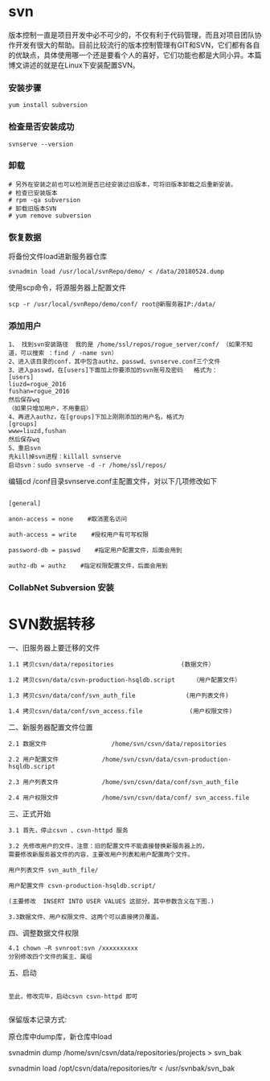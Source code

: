# svn

版本控制一直是项目开发中必不可少的，不仅有利于代码管理，而且对项目团队协作开发有很大的帮助。目前比较流行的版本控制管理有GIT和SVN，它们都有各自的优缺点，具体使用哪一个还是要看个人的喜好，它们功能也都是大同小异。本篇博文讲述的就是在Linux下安装配置SVN。


### 安装步骤

```
yum install subversion 
```
### 检查是否安装成功

```
svnserve --version 
```
### 卸载 

```
# 另外在安装之前也可以检测是否已经安装过旧版本，可将旧版本卸载之后重新安装。
# 检查已安装版本
# rpm -qa subversion
# 卸载旧版本SVN
# yum remove subversion
```

### 恢复数据

将备份文件load进新服务器仓库

```
svnadmin load /usr/local/svnRepo/demo/ < /data/20180524.dump
```

使用scp命令，将源服务器上配置文件

```
scp -r /usr/local/svnRepo/demo/conf/ root@新服务器IP:/data/
```

### 添加用户


```
1、 找到svn安装路径  我的是 /home/ssl/repos/rogue_server/conf/ （如果不知道，可以搜索 ：find / -name svn）
2、进入该目录的conf，其中包含authz、passwd、svnserve.conf三个文件
3、进入passwd，在[users]下面加上你要添加的svn账号及密码   格式为：
[users]
liuzd=rogue_2016
fushan=rogue_2016
然后保存wq
（如果只增加用户，不用重启）
4、再进入authz，在[groups]下加上刚刚添加的用户名，格式为
[groups] 
www=liuzd,fushan
然后保存wq
5、重启svn
先kill掉svn进程：killall svnserve
启动svn：sudo svnserve -d -r /home/ssl/repos/
```

编辑cd /conf目录svnserve.conf主配置文件，对以下几项修改如下

```shell

[general]

anon-access = none    #取消匿名访问

auth-access = write    #授权用户有可写权限

password-db = passwd    #指定用户配置文件，后面会用到

authz-db = authz    #指定权限配置文件，后面会用到
```

### CollabNet Subversion 安装

# SVN数据转移

一、旧服务器上要迁移的文件
```
1.1 拷贝csvn/data/repositories             　    (数据文件）

1.2 拷贝csvn/data/csvn-production-hsqldb.script     （用户配置文件）

1.3 拷贝csvn/data/conf/svn_auth_file              (用户列表文件)

1.4 拷贝csvn/data/conf/svn_access.file             (用户权限文件)
```

二、新服务器配置文件位置

```
2.1 数据文件                  /home/svn/csvn/data/repositories

2.2 用户配置文件            /home/svn/csvn/data/csvn-production-hsqldb.script

2.3 用户列表文件            /home/svn/csvn/data/conf/svn_auth_file

2.4 用户权限文件            /home/svn/csvn/data/conf/ svn_access.file
```

三、正式开始

```
3.1 首先，停止csvn 、csvn-httpd 服务  

3.2 先修改用户的文件，注意：旧的配置文件不能直接替换新服务器上的，
需要修改新服务器文件的内容，主要改用户列表和用户配置两个文件。

用户列表文件 svn_auth_file/

用户配置文件 csvn-production-hsqldb.script/

(主要修改  INSERT INTO USER VALUES 这部分，其中参数含义在下图.)

3.3数据文件、用户权限文件、这两个可以直接拷贝覆盖。

```

四、调整数据文件权限

```
4.1 chown –R svnroot:svn /xxxxxxxxxx
分别修改四个文件的属主、属组
```

五、启动
```

至此，修改完毕，启动csvn csvn-httpd 即可
     
```

保留版本记录方式:

原仓库中dump库，新仓库中load

svnadmin dump /home/svn/csvn/data/repositories/projects > svn_bak

svnadmin load /opt/csvn/data/repositories/tr < /usr/svnbak/svn_bak
